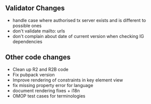 ## Validator Changes

* handle case where authorised tx server exists and is different to possible ones
* don't validate mailto: urls
* don't complain about date of current version when checking IG dependencies

## Other code changes

* Clean up R2 and R2B code
* Fix pubpack version
* Improve rendering of constraints in key element view
* fix missing property error for language
* document rendering fixes + i18n
* OMOP test cases for terminologies
